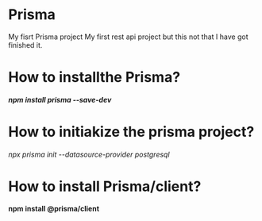 # Prisma
My fisrt Prisma project
My first rest api project but this not that I have got finished it.


# How to installthe Prisma?

##### npm install prisma --save-dev
# How to initiakize the prisma project?

###### npx prisma init --datasource-provider postgresql

# How to install Prisma/client?
 
 #### npm install @prisma/client
